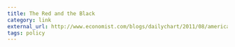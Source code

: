 ```yaml
---
title: The Red and the Black
category: link
external_url: http://www.economist.com/blogs/dailychart/2011/08/americas-fiscal-union
tags: policy
---
```


